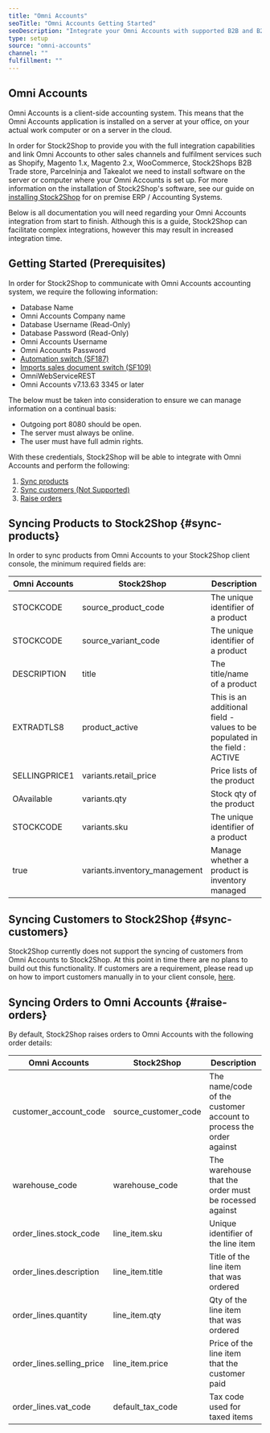 ```yaml
---
title: "Omni Accounts"
seoTitle: "Omni Accounts Getting Started"
seoDescription: "Integrate your Omni Accounts with supported B2B and B2C Systems through Stock2Shop"
type: setup
source: "omni-accounts"
channel: ""
fulfillment: ""
---
```


## Omni Accounts
Omni Accounts is a client-side accounting system. 
This means that the Omni Accounts application is installed on a 
server at your office, on your actual work computer or on a 
server in the cloud. 

In order for Stock2Shop to provide you with the full integration capabilities and link Omni Accounts
to other sales channels and fulfilment services such as 
Shopify, Magento 1.x, Magento 2.x, WooCommerce, Stock2Shops B2B Trade store, 
Parcelninja and Takealot we need to install software on the server or computer where your Omni Accounts is set up. 
For more information on the installation of Stock2Shop's software, see our guide on [installing Stock2Shop](/help/setup/installing-stock2shop/ "Installing Stock2Shop for on Premise ERP / AAccounting Sysytems") for on premise ERP / Accounting Systems.

Below is all documentation you will need regarding your Omni Accounts integration from start to finish.
Although this is a guide, Stock2Shop can facilitate complex integrations, however this may result in increased integration time.

## Getting Started (Prerequisites)
In order for Stock2Shop to communicate with Omni Accounts accounting system, 
we require the following information:

- Database Name
- Omni Accounts Company name
- Database Username (Read-Only)
- Database Password (Read-Only)
- Omni Accounts Username
- Omni Accounts Password
- [Automation switch (SF187)](https://www.omniaccounts.co.za/switch/omni-automation "Omni Accounts automation switch")
- [Imports sales document switch (SF109)](https://www.omniaccounts.co.za/switch/import-sales-documents "Omni Accounts import sales document switch")
- OmniWebServiceREST
- Omni Accounts v7.13.63 3345 or later

The below must be taken into consideration to ensure we can manage information on a continual basis:

- Outgoing port 8080 should be open.
- The server must always be online.
- The user must have full admin rights.

With these credentials, Stock2Shop will be able to integrate with 
Omni Accounts and perform the following:

1. [Sync products](#sync-products) 
2. [Sync customers (Not Supported)](#sync-customers) 
3. [Raise orders](#raise-orders) 

## Syncing Products to Stock2Shop {#sync-products}
In order to sync products from Omni Accounts to your Stock2Shop client console, 
the minimum required fields are:

| Omni Accounts | Stock2Shop                     | Description                                                                                  |
| ------------- | ------------------------------ | -------------------------------------------------------------------------------------------- |
| STOCKCODE     | source_product_code            | The unique identifier of a product                                                           |
| STOCKCODE     | source_variant_code            | The unique identifier of a product                                                           |
| DESCRIPTION   | title                          | The title/name of a product                                                                  |
| EXTRADTLS8    | product_active                 | This is an additional field - values to be populated in the field : ACTIVE | DELETE | IGNORE |
| SELLINGPRICE1 | variants.retail_price          | Price lists of the product                                                                   |
| OAvailable    | variants.qty                   | Stock qty of the product                                                                     |
| STOCKCODE     | variants.sku                   | The unique identifier of a product                                                           |
| true          | variants.inventory_management  | Manage whether a product is inventory managed                                                |

## Syncing Customers to Stock2Shop  {#sync-customers}
Stock2Shop currently does not support the syncing of customers from Omni Accounts to Stock2Shop. 
At this point in time there are no plans to build out this functionality. 
If customers are a requirement, please read up on how to import customers manually in to your client console, [here](/help/how-it-works-customer-import "Manually import customers into Stock2Shop").
 
## Syncing Orders to Omni Accounts {#raise-orders}
By default, Stock2Shop raises orders to Omni Accounts with the following order details:

| Omni Accounts               | Stock2Shop             | Description                                                        |
| --------------------------- | ---------------------- | ------------------------------------------------------------------ |
| customer_account_code       | source_customer_code   | The name/code of the customer account to process the order against |
| warehouse_code              | warehouse_code         | The warehouse that the order must be rocessed against              |
| order_lines.stock_code      | line_item.sku          | Unique identifier of the line item                                 |
| order_lines.description     | line_item.title        | Title of the line item that was ordered                            |
| order_lines.quantity        | line_item.qty          | Qty of the line item that was ordered                              |
| order_lines.selling_price   | line_item.price        | Price of the line item that the customer paid                      |
| order_lines.vat_code        | default_tax_code       | Tax code used for taxed items                                      |
